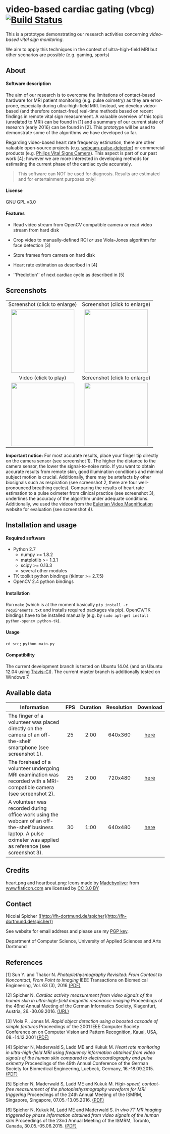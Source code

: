 # video-based cardiac gating (vbcg) [![Build Status](https://travis-ci.org/nspi/vbcg.svg?branch=master)](https://travis-ci.org/nspi/vbcg)

This is a prototype demonstrating our research activities concerning *video-based vital sign monitoring*. 

We aim to apply this techniques in the context of ultra-high-field MRI but other scenarios are possible (e.g. gaming, sports)

## About

#### Software description

The aim of our research is to overcome the limitations of contact-based hardware for MRI patient monitoring (e.g. pulse oximetry) as they are error-prone, especially during ultra-high-field MRI. Instead, we develop video-based (and therefore contact-free) real-time methods based on recent findings in remote vital sign measurement. A valuable overview of this topic (unrelated to MRI) can be found in [1] and a summary of our current state of research (early 2016) can be found in [2]. This prototype will be used to demonstrate some of the algorithms we have developed so far.

Regarding video-based heart rate frequency estimation, there are other valuable open-source projects (e.g. [webcam-pulse-detector](https://github.com/thearn/webcam-pulse-detector)) or commercial products (e.g. [Philips Vital Signs Camera](http://www.ip.philips.com/licensing/program/115)). This aspect is part of our past work [4]; however we are more interested in developing methods for estimating the current phase of the cardiac cycle accurately.

> This software can NOT be used for diagnosis. Results are estimated and for entertainment purposes only!

#### License

GNU GPL v3.0

#### Features

- Read video stream from OpenCV compatible camera *or* read video stream from hard disk

- Crop video to manually-defined ROI *or* use Viola-Jones algorithm for face detection [3]

- Store frames from camera on hard disk

- Heart rate estimation as described in [4] 

- ''Prediction'' of next cardiac cycle as described in [5]

## Screenshots
|  |  |
|:-------------:|:-------------:| 
| Screenshot (click to enlarge) | Screenshot (click to enlarge) |
| <a href="http://www.fh-dortmund.de/spicher/screenshot_1.png"> <img src="http://www.fh-dortmund.de/spicher/screenshot_1.png" width="200"></a>     | <a href="http://www.fh-dortmund.de/spicher/screenshot_2.png"> <img src="http://www.fh-dortmund.de/spicher/screenshot_2.png" width="200"></a> | 
| Video (click to play) | Screenshot (click to enlarge) |
| <a href="https://fh-dortmund.sciebo.de/index.php/s/kc4xA39mpfN2c8f"> <img src="http://www.fh-dortmund.de/spicher/screenshot_3.png" width="200"></a> | <a href="http://www.fh-dortmund.de/spicher/screenshot_4.png"> <img src="http://www.fh-dortmund.de/spicher/screenshot_4.png" width="200"></a> |

**Important notice:** For most accurate results, place your finger tip directly on the camera sensor (see screenshot 1). The higher the distance to the camera sensor, the lower the signal-to-noise ratio. If you want to obtain accurate results from remote skin, good illumination conditions and minimal subject motion is crucial. Additionally, there may be artefacts by other biosignals such as respiration (see screenshot 2, there are four well-pronounced breathing cycles). Comparing the results of heart rate estimation to a pulse oximeter from clinical practice (see screenshot 3), underlines the accuracy of the algorithm under adequate conditions. Additionally, we used the videos from the [Eulerian Video Magnification](http://people.csail.mit.edu/mrub/evm/) website for evaluation (see screenshot 4).

## Installation and usage

#### Required software

- Python 2.7
  - numpy >= 1.8.2
  - matplotlib >= 1.3.1
  - scipy >= 0.13.3
  - several other modules
- TK toolkit python bindings (tkInter >= 2.7.5)
- OpenCV 2.4 python bindings

#### Installation

Run `make` (which is at the moment basically `pip install -r requirements.txt`  and installs required packages via pip).
OpenCV/TK bindings have to be installed manually (e.g. by `sudo apt-get install python-opencv python-tk`).

#### Usage

`cd src;` `python main.py`

#### Compatibility

The current development branch is tested on Ubuntu 14.04 (and on Ubuntu 12.04 using [Travis-CI](https://travis-ci.org/nspi/vbcg)). The current master branch is additionally tested on Windows 7. 

## Available data
| Information   								  | FPS | Duration | Resolution | Download 	    |
|---------------------------------------------------------------------------------|:---:|:--------:|:-------:|:-------:|
| The finger of a volunteer was placed directly on the camera of an off-the-shelf smartphone (see screenshot 1). | 25 | 2:00 | 640x360 |  [here](https://fh-dortmund.sciebo.de/index.php/s/HtU70L5jz73wOJd/download)    |
| The forehead of a volunteer undergoing MRI examination was recorded with a MRI-compatible camera (see screenshot 2).| 25 | 2:00 | 720x480 | [here](https://fh-dortmund.sciebo.de/index.php/s/nuQtY1f8x31FYqc/download)    |
| A volunteer was recorded during office work using the webcam of an off-the-shelf business laptop. A pulse oximeter was applied as reference (see screenshot 3). | 30 | 1:00 | 640x480 | [here](https://fh-dortmund.sciebo.de/index.php/s/Q3pmdOvhDInk5oi/download)    |

## Credits
heart.png and heartbeat.png: Icons made by <a href="http://www.flaticon.com/authors/madebyoliver" title="Madebyoliver">Madebyoliver</a> from <a href="http://www.flaticon.com" title="Flaticon">www.flaticon.com</a> are licensed by <a href="http://creativecommons.org/licenses/by/3.0/" title="Creative Commons BY 3.0" target="_blank">CC 3.0 BY</a>

## Contact
Nicolai Spicher ([http://fh-dortmund.de/spicher](http://fh-dortmund.de/spicher))

See website for email address and please use my [PGP key](http://www.fh-dortmund.de/spicher/pgp_pub.asc).

Department of Computer Science, University of Applied Sciences and Arts Dortmund

## References
[1] Sun Y. and Thakor N. *Photoplethysmography Revisited: From Contact
to Noncontact, From Point to Imaging* IEEE Transactions on Biomedical
Engineering, Vol. 63 (3), 2016 [(PDF)](https://www.researchgate.net/profile/Yu_Sun27/publication/282047098_Photoplethysmography_Revisited_From_Contact_to_Noncontact_From_Point_to_Imaging/links/5603f85608aefaf89ef9d0dc.pdf)

[2] Spicher N. *Cardiac activity measurement from video signals of the
human skin in ultra-high-field magnetic resonance imaging* Proceedings
of the 46nd Annual Meeting of the German Informatics Society,
Klagenfurt, Austria, 26.-30.09.2016. [(URL)](http://www.informatik2016.de/1227.html)

[3] Viola P., Jones M. *Rapid object detection using a boosted cascade
of simple features* Proceedings of the 2001 IEEE Computer Society 
Conference on on Computer Vision and Pattern Recognition, Kauai, USA, 
08.-14.12.2001 [(PDF)](https://www.cs.cmu.edu/~efros/courses/LBMV07/Papers/viola-cvpr-01.pdf)

[4] Spicher N, Maderwald S, Ladd ME and Kukuk M. *Heart rate monitoring
in ultra-high-field MRI using frequency information obtained from video
signals of the human skin compared to electrocardiography and pulse
oximetry* Proceedings of the 49th Annual Conference of the German
Society for Biomedical Engineering, Luebeck, Germany, 16.-18.09.2015. [(PDF)](http://www.degruyter.com/view/j/cdbme.2015.1.issue-1/cdbme-2015-0018/cdbme-2015-0018.pdf)

[5] Spicher N, Maderwald S, Ladd ME and Kukuk M. *High-speed, contact-
free measurement of the photoplethysmography waveform for MRI triggering*
Proceedings of the 24th Annual Meeting of the ISMRM, Singapore, Singapore,
07.05.-13.05.2016. [(PDF)](http://www.fh-dortmund.de/spicher/1861.pdf)

[6] Spicher N, Kukuk M, Ladd ME and Maderwald S. *In vivo 7T MR imaging
triggered by phase information obtained from video signals of the human
skin* Proceedings of the 23nd Annual Meeting of the ISMRM, Toronto,
Canada, 30.05.-05.06.2015. [(PDF)](http://www.fh-dortmund.de/spicher/2548.pdf)
